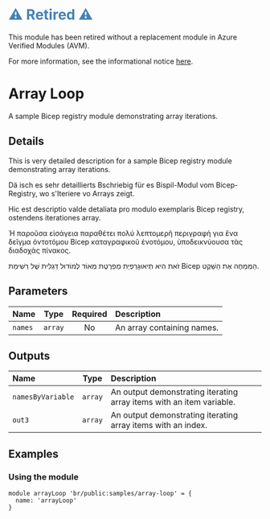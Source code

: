 <h1 style="color: steelblue;">⚠️ Retired ⚠️</h1>

This module has been retired without a replacement module in Azure Verified Modules (AVM).

For more information, see the informational notice [here](https://github.com/Azure/bicep-registry-modules?tab=readme-ov-file#%EF%B8%8F-upcoming-changes-%EF%B8%8F).

# Array Loop

A sample Bicep registry module demonstrating array iterations.

## Details

This is very detailed description for a sample Bicep registry module demonstrating array iterations.

Dä isch es sehr detaillierts Bschriebig für es Bispil-Modul vom Bicep-Registry, wo s'Iteriere vo Arrays zeigt.

Hic est descriptio valde detaliata pro modulo exemplaris Bicep registry, ostendens iterationes array.

Ἡ παροῦσα εἰσάγεια παραθέτει πολύ λεπτομερῆ περιγραφὴ για ἕνα δεῖγμα ὀντοτόμου Bicep καταγραφικοῦ ἐνοτόμου, ὑποδεικνύουσα τὰς διαδοχὰς πίνακος.

זֹאת הִיא תְּיאוּגָרַפְיַת מְפֵרֶטֶת מְאוֹד לְמוֹדוּל דַּגְלִית שֶׁל רֵשִׁימַת Bicep הַמְמַחֶה אֶת הַשֵׁקֶט.

## Parameters

| Name    | Type    | Required | Description                |
| :------ | :-----: | :------: | :------------------------- |
| `names` | `array` | No       | An array containing names. |

## Outputs

| Name              | Type    | Description                                                          |
| :---------------- | :-----: | :------------------------------------------------------------------- |
| `namesByVariable` | `array` | An output demonstrating iterating array items with an item variable. |
| `out3`            | `array` | An output demonstrating iterating array items with an index.         |

## Examples

### Using the module

```bicep
module arrayLoop 'br/public:samples/array-loop' = {
  name: 'arrayLoop'
}
```
